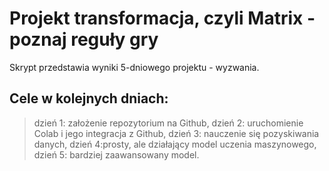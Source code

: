 # Projekt transformacja, czyli Matrix - poznaj reguły gry

Skrypt przedstawia wyniki 5-dniowego projektu - wyzwania.

## Cele w kolejnych dniach:

>  dzień 1: założenie repozytorium na Github,
>  dzień 2: uruchomienie Colab i jego integracja z Github,
>  dzień 3: nauczenie się pozyskiwania danych,
>  dzień 4:prosty, ale działający model uczenia maszynowego,
>  dzień 5: bardziej zaawansowany model.

